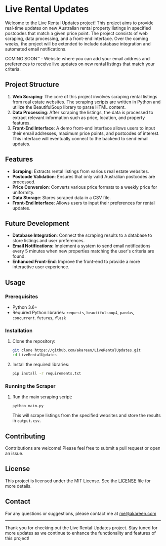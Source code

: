 # Live Rental Updates

Welcome to the Live Rental Updates project! This project aims to provide real-time updates on new Australian rental property listings in specified postcodes that match a given price point. The project consists of web scraping, data processing, and a front-end interface. Over the coming weeks, the project will be extended to include database integration and automated email notifications.

COMING SOON™️ - Website where you can add your email address and preferences to receive live updates on new rental listings that match your criteria.

## Project Structure

1. **Web Scraping**: The core of this project involves scraping rental listings from real estate websites. The scraping scripts are written in Python and utilize the BeautifulSoup library to parse HTML content.
2. **Data Processing**: After scraping the listings, the data is processed to extract relevant information such as price, location, and property features.
3. **Front-End Interface**: A demo front-end interface allows users to input their email addresses, maximum price points, and postcodes of interest. This interface will eventually connect to the backend to send email updates.

## Features

- **Scraping**: Extracts rental listings from various real estate websites.
- **Postcode Validation**: Ensures that only valid Australian postcodes are processed.
- **Price Conversion**: Converts various price formats to a weekly price for uniformity.
- **Data Storage**: Stores scraped data in a CSV file.
- **Front-End Interface**: Allows users to input their preferences for rental updates.

## Future Development

- **Database Integration**: Connect the scraping results to a database to store listings and user preferences.
- **Email Notifications**: Implement a system to send email notifications every 5 minutes when new properties matching the user's criteria are found.
- **Enhanced Front-End**: Improve the front-end to provide a more interactive user experience.

## Usage

### Prerequisites

- Python 3.6+
- Required Python libraries: `requests`, `beautifulsoup4`, `pandas`, `concurrent.futures`, `flask`

### Installation

1. Clone the repository:
   ```bash
   git clone https://github.com/akareen/LiveRentalUpdates.git
   cd LiveRentalUpdates
   ```

2. Install the required libraries:
   ```bash
   pip install -r requirements.txt
   ```

### Running the Scraper

1. Run the main scraping script:
   ```bash
   python main.py
   ```
   This will scrape listings from the specified websites and store the results in `output.csv`.

## Contributing

Contributions are welcome! Please feel free to submit a pull request or open an issue.

## License

This project is licensed under the MIT License. See the [LICENSE](LICENSE) file for more details.

## Contact

For any questions or suggestions, please contact me at me@akareen.com

---

Thank you for checking out the Live Rental Updates project. Stay tuned for more updates as we continue to enhance the functionality and features of this project!